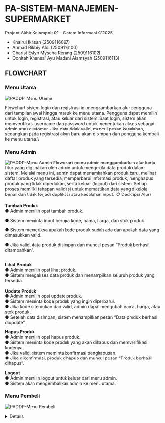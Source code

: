 # PA-SISTEM-MANAJEMEN-SUPERMARKET
Project Akhir Kelompok 01 - Sistem Informasi C'2025
- Khairul Ikhsan (2509116097)
- Ahmad Ribbiy Aldi (2509116100)
- Charist Evlyn Myscha Rerung (2509116102)
- Qonitah Khansa' Ayu Madani Alamsyah (2509116113)

## FLOWCHART
###  **Menu Utama**
![PADDP-Menu Utama](https://github.com/user-attachments/assets/181891bc-2009-483b-a539-b3a10b896f50)

Flowchart sistem login dan registrasi ini menggambarkan alur pengguna dari tampilan awal hingga masuk ke menu utama. Pengguna dapat memilih untuk login, registrasi, atau keluar dari sistem. Saat login, sistem akan memverifikasi username dan password untuk menentukan akses sebagai admin atau customer. Jika data tidak valid, muncul pesan kesalahan, sedangkan pada registrasi akun baru akan disimpan dan pengguna kembali ke menu utama.\

### **Menu Admin**
![PADDP-Menu Admin](https://github.com/user-attachments/assets/00184d55-976f-43c8-9db9-549c0d5c6f63)
Flowchart menu admin menggambarkan alur kerja fitur yang digunakan oleh admin untuk mengelola data produk dalam sistem. Melalui menu ini, admin dapat menambahkan produk baru, melihat daftar produk yang tersedia, memperbarui informasi produk, menghapus produk yang tidak diperlukan, serta keluar (logout) dari sistem. Setiap proses memiliki tahapan validasi untuk memastikan data yang dikelola benar dan tidak terjadi duplikasi atau kesalahan input.
📋 Deskripsi Alur\

**Tambah Produk**\
● Admin memilih opsi tambah produk.
        
● Sistem meminta input berupa kode, nama, harga, dan stok produk.
        
● Sistem memeriksa apakah kode produk sudah ada dan apakah data yang dimasukkan valid.
        
● Jika valid, data produk disimpan dan muncul pesan “Produk berhasil ditambahkan”.
        
\
**Lihat Produk**\
        ● Admin memilih opsi lihat produk.\
        ● Sistem mengakses data produk dan menampilkan seluruh produk yang tersedia.\
  \
**Update Produk**\
      ● Admin memilih opsi update produk.\
      ● Sistem meminta kode produk yang ingin diperbarui.\
      ● Jika kode ditemukan dan valid, admin dapat mengubah nama, harga, atau stok produk.\
      ● Setelah data disimpan, sistem menampilkan pesan “Data produk berhasil diupdate”.

**Hapus Produk**\
      ● Admin memilih opsi hapus produk.\
      ● Sistem meminta kode produk yang akan dihapus dan memverifikasi kodenya.\
      ● Jika valid, sistem meminta konfirmasi penghapusan.\
      ● Jika dikonfirmasi, produk dihapus dan muncul pesan “Produk berhasil dihapus”.

**Logout**\
      ● Admin memilih logout untuk keluar dari menu admin.\
      ● Sistem akan mengembalikan admin ke menu utama.

### Menu Pembeli
![PADDP-Menu Pembeli](https://github.com/user-attachments/assets/254f922f-b537-4536-b07d-7ae9e650961f)


<details># Contoh</details>
